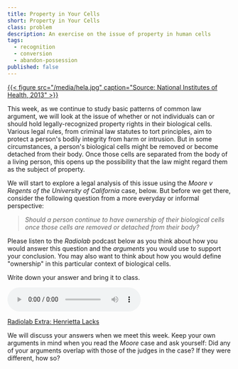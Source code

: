 ```yaml
---
title: Property in Your Cells
short: Property in Your Cells
class: problem
description: An exercise on the issue of property in human cells
tags:
  - recognition
  - conversion
  - abandon-possession
published: false
---
```



[{{< figure src="/media/hela.jpg" caption="Source: National Institutes of Health, 2013" >}}](https://imagebank.nih.gov/details.cfm?imageid=1463) 

This week, as we continue to study basic patterns of common law argument, we will look at the issue of whether or not individuals can or should hold legally-recognized property rights in their biological cells. Various legal rules, from criminal law statutes to tort principles, aim to protect a person's bodily integrity from harm or intrusion. But in some circumstances, a person's biological cells might be removed or become detached from their body. Once those cells are separated from the body of a living person, this opens up the possibility that the law might regard them as the subject of property. 

We will start to explore a legal analysis of this issue using the *Moore v Regents of the University of California* case, below. But before we get there, consider the following question from a more everyday or informal perspective:

> *Should a person continue to have ownership of their biological cells once those cells are removed or detached from their body?*

Please listen to the *Radiolab* podcast below as you think about how you would answer this question and the *arguments* you would use to support your conclusion. You may also want to think about how you would define "ownership" in this particular context of biological cells.

Write down your answer and bring it to class. 

<audio controls><source src="https://www.dropbox.com/s/e1riae58o4h67ys/radiolab_henriettalacks.mp3?raw=1" type="audio/mpeg"></audio>

<i class="fas fa-podcast"></i> [Radiolab Extra: Henrietta Lacks](https://www.wnycstudios.org/podcasts/radiolab/articles/radiolab-extra-henrietta-lacks)

We will discuss your answers when we meet this week. Keep your own arguments in mind when you read the *Moore* case and ask yourself: Did any of your arguments overlap with those of the judges in the case? If they were different, how so?
